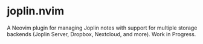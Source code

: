 # joplin.nvim
A Neovim plugin for managing Joplin notes with support for multiple storage backends (Joplin Server, Dropbox, Nextcloud, and more). Work in Progress.
